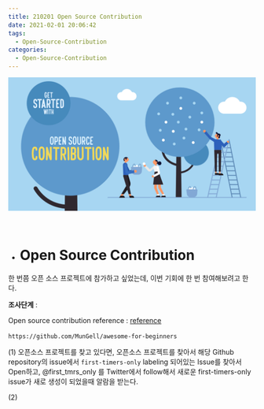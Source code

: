 ```yaml
---
title: 210201 Open Source Contribution
date: 2021-02-01 20:06:42
tags:
  - Open-Source-Contribution
categories:
  - Open-Source-Contribution
---
```


![](/images/post_images/210201_open_source_contribution.png)

<br/>

- # Open Source Contribution

한 번쯤 오픈 소스 프로젝트에 참가하고 싶었는데, 이번 기회에 한 번 참여해보려고 한다.

**조사단계** :

Open source contribution reference : [reference](https://github.com/MunGell/awesome-for-beginners)

`https://github.com/MunGell/awesome-for-beginners`

(1) 오픈소스 프로젝트를 찾고 있다면, 오픈소스 프로젝트를 찾아서 해당 Github repository의 issue에서 `first-timers-only` labeling 되어있는 Issue를 찾아서 Open하고, @first_tmrs_only 를 Twitter에서 follow해서 새로운 first-timers-only issue가 새로 생성이 되었을때 알람을 받는다.

(2)

